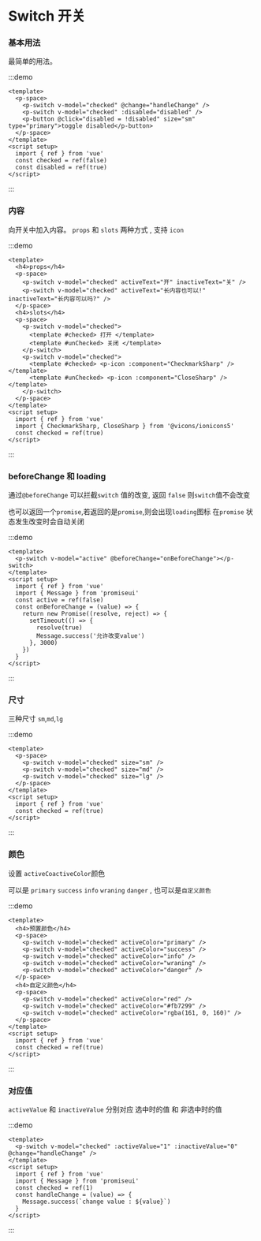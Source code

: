 # Switch 开关

### 基本用法

最简单的用法。

:::demo

```vue
<template>
  <p-space>
    <p-switch v-model="checked" @change="handleChange" />
    <p-switch v-model="checked" :disabled="disabled" />
    <p-button @click="disabled = !disabled" size="sm" type="primary">toggle disabled</p-button>
  </p-space>
</template>
<script setup>
  import { ref } from 'vue'
  const checked = ref(false)
  const disabled = ref(true)
</script>
```

:::

### 内容

向开关中加入内容。 `props` 和 `slots` 两种方式 , 支持 `icon`

:::demo

```vue
<template>
  <h4>props</h4>
  <p-space>
    <p-switch v-model="checked" activeText="开" inactiveText="关" />
    <p-switch v-model="checked" activeText="长内容也可以!" inactiveText="长内容可以吗?" />
  </p-space>
  <h4>slots</h4>
  <p-space>
    <p-switch v-model="checked">
      <template #checked> 打开 </template>
      <template #unChecked> 关闭 </template>
    </p-switch>
    <p-switch v-model="checked">
      <template #checked> <p-icon :component="CheckmarkSharp" /> </template>
      <template #unChecked> <p-icon :component="CloseSharp" /> </template>
    </p-switch>
  </p-space>
</template>
<script setup>
  import { ref } from 'vue'
  import { CheckmarkSharp, CloseSharp } from '@vicons/ionicons5'
  const checked = ref(true)
</script>
```

:::

### beforeChange 和 loading

通过`@beforeChange` 可以拦截`switch` 值的改变, 返回 `false` 则`switch`值不会改变

也可以返回一个`promise`,若返回的是`promise`,则会出现`loading`图标 在`promise` 状态发生改变时会自动关闭

:::demo

```vue
<template>
  <p-switch v-model="active" @beforeChange="onBeforeChange"></p-switch>
</template>
<script setup>
  import { ref } from 'vue'
  import { Message } from 'promiseui'
  const active = ref(false)
  const onBeforeChange = (value) => {
    return new Promise((resolve, reject) => {
      setTimeout(() => {
        resolve(true)
        Message.success('允许改变value')
      }, 3000)
    })
  }
</script>
```

:::

### 尺寸

三种尺寸 `sm`,`md`,`lg`

:::demo

```vue
<template>
  <p-space>
    <p-switch v-model="checked" size="sm" />
    <p-switch v-model="checked" size="md" />
    <p-switch v-model="checked" size="lg" />
  </p-space>
</template>
<script setup>
  import { ref } from 'vue'
  const checked = ref(true)
</script>
```

:::

### 颜色

设置 `activeCoactiveColor`颜色

可以是 `primary` `success` `info` `wraning` `danger` , 也可以是`自定义颜色`

:::demo

```vue
<template>
  <h4>预置颜色</h4>
  <p-space>
    <p-switch v-model="checked" activeColor="primary" />
    <p-switch v-model="checked" activeColor="success" />
    <p-switch v-model="checked" activeColor="info" />
    <p-switch v-model="checked" activeColor="wraning" />
    <p-switch v-model="checked" activeColor="danger" />
  </p-space>
  <h4>自定义颜色</h4>
  <p-space>
    <p-switch v-model="checked" activeColor="red" />
    <p-switch v-model="checked" activeColor="#fb7299" />
    <p-switch v-model="checked" activeColor="rgba(161, 0, 160)" />
  </p-space>
</template>
<script setup>
  import { ref } from 'vue'
  const checked = ref(true)
</script>
```

:::

### 对应值

`activeValue` 和 `inactiveValue` 分别对应 选中时的值 和 非选中时的值

:::demo

```vue
<template>
  <p-switch v-model="checked" :activeValue="1" :inactiveValue="0" @change="handleChange" />
</template>
<script setup>
  import { ref } from 'vue'
  import { Message } from 'promiseui'
  const checked = ref(1)
  const handleChange = (value) => {
    Message.success(`change value : ${value}`)
  }
</script>
```

:::
